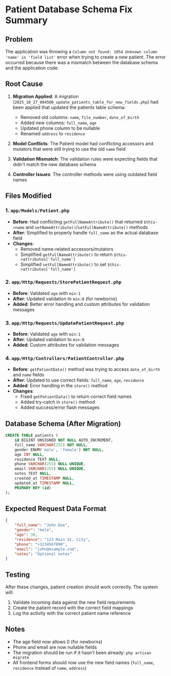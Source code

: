 # Patient Database Schema Fix Summary

## Problem
The application was throwing a `Column not found: 1054 Unknown column 'name' in 'field list'` error when trying to create a new patient. The error occurred because there was a mismatch between the database schema and the application code.

## Root Cause
1. **Migration Applied**: A migration (`2025_10_27_094500_update_patients_table_for_new_fields.php`) had been applied that updated the patients table schema:
   - Removed old columns: `name`, `file_number`, `date_of_birth`
   - Added new columns: `full_name`, `age`
   - Updated phone column to be nullable
   - Renamed `address` to `residence`

2. **Model Conflicts**: The Patient model had conflicting accessors and mutators that were still trying to use the old `name` field
3. **Validation Mismatch**: The validation rules were expecting fields that didn't match the new database schema
4. **Controller Issues**: The controller methods were using outdated field names

## Files Modified

### 1. `app/Models/Patient.php`
- **Before**: Had conflicting `getFullNameAttribute()` that returned `$this->name` and `setNameAttribute()`/`setFullNameAttribute()` methods
- **After**: Simplified to properly handle `full_name` as the actual database field
- **Changes**: 
  - Removed name-related accessors/mutators
  - Simplified `getFullNameAttribute()` to return `$this->attributes['full_name']`
  - Simplified `setFullNameAttribute()` to set `$this->attributes['full_name']`

### 2. `app/Http/Requests/StorePatientRequest.php`
- **Before**: Validated `age` with `min:1`
- **After**: Updated validation to `min:0` (for newborns)
- **Added**: Better error handling and custom attributes for validation messages

### 3. `app/Http/Requests/UpdatePatientRequest.php`
- **Before**: Validated `age` with `min:1`
- **After**: Updated validation to `min:0`
- **Added**: Custom attributes for validation messages

### 4. `app/Http/Controllers/PatientController.php`
- **Before**: `getPatientData()` method was trying to access `date_of_birth` and `name` fields
- **After**: Updated to use correct fields: `full_name`, `age`, `residence`
- **Added**: Error handling in the `store()` method
- **Changes**:
  - Fixed `getPatientData()` to return correct field names
  - Added try-catch in `store()` method
  - Added success/error flash messages

## Database Schema (After Migration)
```sql
CREATE TABLE patients (
    id BIGINT UNSIGNED NOT NULL AUTO_INCREMENT,
    full_name VARCHAR(255) NOT NULL,
    gender ENUM('male', 'female') NOT NULL,
    age INT NULL,
    residence TEXT NULL,
    phone VARCHAR(255) NULL UNIQUE,
    email VARCHAR(255) NULL UNIQUE,
    notes TEXT NULL,
    created_at TIMESTAMP NULL,
    updated_at TIMESTAMP NULL,
    PRIMARY KEY (id)
);
```

## Expected Request Data Format
```json
{
    "full_name": "John Doe",
    "gender": "male", 
    "age": 30,
    "residence": "123 Main St, City",
    "phone": "+1234567890",
    "email": "john@example.com",
    "notes": "Optional notes"
}
```

## Testing
After these changes, patient creation should work correctly. The system will:
1. Validate incoming data against the new field requirements
2. Create the patient record with the correct field mappings
3. Log the activity with the correct patient name reference

## Notes
- The age field now allows 0 (for newborns)
- Phone and email are now nullable fields
- The migration should be run if it hasn't been already: `php artisan migrate`
- All frontend forms should now use the new field names (`full_name`, `residence` instead of `name`, `address`)